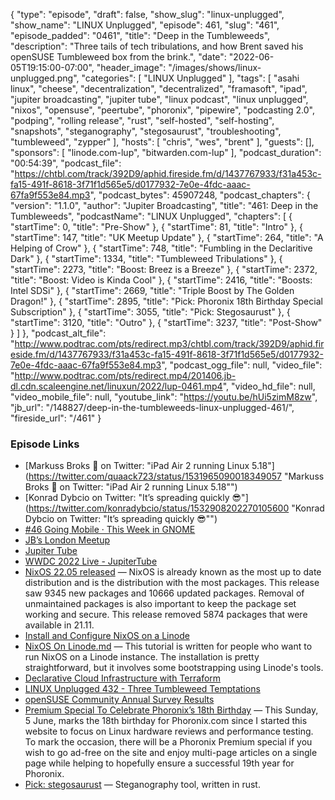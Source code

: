 {
  "type": "episode",
  "draft": false,
  "show_slug": "linux-unplugged",
  "show_name": "LINUX Unplugged",
  "episode": 461,
  "slug": "461",
  "episode_padded": "0461",
  "title": "Deep in the Tumbleweeds",
  "description": "Three tails of tech tribulations, and how Brent saved his openSUSE Tumbleweed box from the brink.",
  "date": "2022-06-05T19:15:00-07:00",
  "header_image": "/images/shows/linux-unplugged.png",
  "categories": [
    "LINUX Unplugged"
  ],
  "tags": [
    "asahi linux",
    "cheese",
    "decentralization",
    "decentralized",
    "framasoft",
    "ipad",
    "jupiter broadcasting",
    "jupiter tube",
    "linux podcast",
    "linux unplugged",
    "nixos",
    "opensuse",
    "peertube",
    "phoronix",
    "pipewire",
    "podcasting 2.0",
    "podping",
    "rolling release",
    "rust",
    "self-hosted",
    "self-hosting",
    "snapshots",
    "steganography",
    "stegosaurust",
    "troubleshooting",
    "tumbleweed",
    "zypper"
  ],
  "hosts": [
    "chris",
    "wes",
    "brent"
  ],
  "guests": [],
  "sponsors": [
    "linode.com-lup",
    "bitwarden.com-lup"
  ],
  "podcast_duration": "00:54:39",
  "podcast_file": "https://chtbl.com/track/392D9/aphid.fireside.fm/d/1437767933/f31a453c-fa15-491f-8618-3f71f1d565e5/d0177932-7e0e-4fdc-aaac-67fa9f553e84.mp3",
  "podcast_bytes": 45907248,
  "podcast_chapters": {
    "version": "1.1.0",
    "author": "Jupiter Broadcasting",
    "title": "461: Deep in the Tumbleweeds",
    "podcastName": "LINUX Unplugged",
    "chapters": [
      {
        "startTime": 0,
        "title": "Pre-Show"
      },
      {
        "startTime": 81,
        "title": "Intro"
      },
      {
        "startTime": 147,
        "title": "UK Meetup Update"
      },
      {
        "startTime": 264,
        "title": "A Helping of Crow"
      },
      {
        "startTime": 748,
        "title": "Fumbling in the Declaritive Dark"
      },
      {
        "startTime": 1334,
        "title": "Tumbleweed Tribulations"
      },
      {
        "startTime": 2273,
        "title": "Boost: Breez is a Breeze"
      },
      {
        "startTime": 2372,
        "title": "Boost: Video is Kinda Cool"
      },
      {
        "startTime": 2416,
        "title": "Boosts: Intel SDSi"
      },
      {
        "startTime": 2669,
        "title": "Triple Boost by The Golden Dragon!"
      },
      {
        "startTime": 2895,
        "title": "Pick: Phoronix 18th Birthday Special Subscription"
      },
      {
        "startTime": 3055,
        "title": "Pick: Stegosaurust"
      },
      {
        "startTime": 3120,
        "title": "Outro"
      },
      {
        "startTime": 3237,
        "title": "Post-Show"
      }
    ]
  },
  "podcast_alt_file": "http://www.podtrac.com/pts/redirect.mp3/chtbl.com/track/392D9/aphid.fireside.fm/d/1437767933/f31a453c-fa15-491f-8618-3f71f1d565e5/d0177932-7e0e-4fdc-aaac-67fa9f553e84.mp3",
  "podcast_ogg_file": null,
  "video_file": "http://www.podtrac.com/pts/redirect.mp4/201406.jb-dl.cdn.scaleengine.net/linuxun/2022/lup-0461.mp4",
  "video_hd_file": null,
  "video_mobile_file": null,
  "youtube_link": "https://youtu.be/hUi5zimM8zw",
  "jb_url": "/148827/deep-in-the-tumbleweeds-linux-unplugged-461/",
  "fireside_url": "/461"
}


### Episode Links

  * [Markuss Broks 🦆 on Twitter: "iPad Air 2 running Linux 5.18"](https://twitter.com/quaack723/status/1531965090018349057 "Markuss Broks 🦆 on Twitter: "iPad Air 2 running Linux 5.18"")
  * [Konrad Dybcio on Twitter: "It’s spreading quickly 😎"](https://twitter.com/konradybcio/status/1532908202270105600 "Konrad Dybcio on Twitter: "It’s spreading quickly 😎"")
  * [#46 Going Mobile · This Week in GNOME](https://thisweek.gnome.org/posts/2022/06/twig-46/ "#46 Going Mobile · This Week in GNOME")
  * [JB’s London Meetup](https://www.meetup.com/jupiterbroadcasting/events/286056077/ "JB’s London Meetup")
  * [Jupiter Tube](http://jupiter.tube/ "Jupiter Tube")
  * [WWDC 2022 Live - JupiterTube](https://jupiter.tube/w/shhoVWnSM6CpHVhhUcWX5L "WWDC 2022 Live - JupiterTube")
  * [NixOS 22.05 released](https://nixos.org/blog/announcements.html "NixOS 22.05 released") — NixOS is already known as the most up to date distribution and is the distribution with the most packages. This release saw 9345 new packages and 10666 updated packages. Removal of unmaintained packages is also important to keep the package set working and secure. This release removed 5874 packages that were available in 21.11.
  * [Install and Configure NixOS on a Linode](https://www.linode.com/docs/guides/install-nixos-on-linode/ "Install and Configure NixOS on a Linode")
  * [NixOS On Linode.md](https://gist.github.com/nocoolnametom/a359624afce4278f16e2760fe65468cc "NixOS On Linode.md") — This tutorial is written for people who want to run NixOS on a Linode instance. The installation is pretty straightforward, but it involves some bootstrapping using Linode's tools.
  * [Declarative Cloud Infrastructure with Terraform](https://www.linode.com/content/declarative-cloud-infrastructure-management-terraform-linode/ "Declarative Cloud Infrastructure with Terraform")
  * [LINUX Unplugged 432 - Three Tumbleweed Temptations](https://linuxunplugged.com/432 "LINUX Unplugged 432 - Three Tumbleweed Temptations")
  * [openSUSE Community Annual Survey Results](https://news.opensuse.org/2022/04/13/os-community-publishes-annual-survey-results/ "openSUSE Community Annual Survey Results")
  * [Premium Special To Celebrate Phoronix’s 18th Birthday](https://www.phoronix.com/scan.php?page=news_item&px=Phoronix-18-Birthday-Special "Premium Special To Celebrate Phoronix’s 18th Birthday") — This Sunday, 5 June, marks the 18th birthday for Phoronix.com since I started this website to focus on Linux hardware reviews and performance testing. To mark the occasion, there will be a Phoronix Premium special if you wish to go ad-free on the site and enjoy multi-page articles on a single page while helping to hopefully ensure a successful 19th year for Phoronix.
  * [Pick: stegosaurust](https://github.com/jj-style/stegosaurust "Pick: stegosaurust") — Steganography tool, written in rust.


